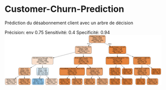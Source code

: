 # Customer-Churn-Prediction
Prédiction du désabonnement client avec un arbre de décision

Précision: env 0.75     Sensitivité: 0.4        Specificité: 0.94
![](https://github.com/Steve-Chemi/Customer-Churn-Prediction/blob/master/tree.png)
